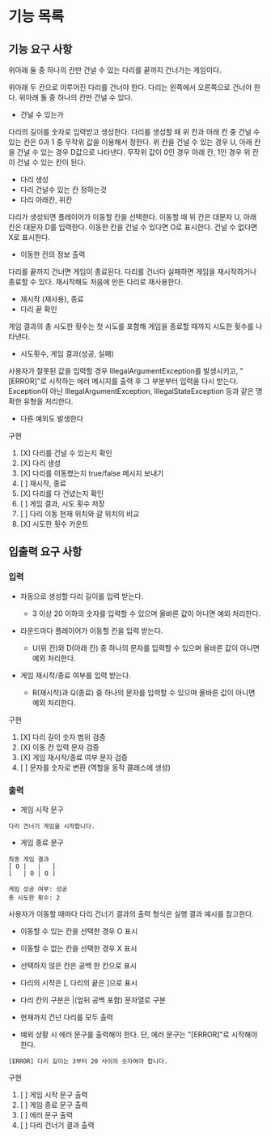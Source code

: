 # 기능 목록

## 기능 요구 사항

위아래 둘 중 하나의 칸만 건널 수 있는 다리를 끝까지 건너가는 게임이다.

위아래 두 칸으로 이루어진 다리를 건너야 한다.
다리는 왼쪽에서 오른쪽으로 건너야 한다.
위아래 둘 중 하나의 칸만 건널 수 있다.

- 건널 수 있는가

다리의 길이를 숫자로 입력받고 생성한다.
다리를 생성할 때 위 칸과 아래 칸 중 건널 수 있는 칸은 0과 1 중 무작위 값을 이용해서 정한다.
위 칸을 건널 수 있는 경우 U, 아래 칸을 건널 수 있는 경우 D값으로 나타낸다.
무작위 값이 0인 경우 아래 칸, 1인 경우 위 칸이 건널 수 있는 칸이 된다.

- 다리 생성
- 다리 건널수 있는 칸 정하는것
- 다리 아래칸, 위칸

다리가 생성되면 플레이어가 이동할 칸을 선택한다.
이동할 때 위 칸은 대문자 U, 아래 칸은 대문자 D를 입력한다.
이동한 칸을 건널 수 있다면 O로 표시한다. 건널 수 없다면 X로 표시한다.

- 이동한 칸의 정보 출력

다리를 끝까지 건너면 게임이 종료된다.
다리를 건너다 실패하면 게임을 재시작하거나 종료할 수 있다.
재시작해도 처음에 만든 다리로 재사용한다.

- 재시작 (재사용), 종료
- 다리 끝 확인

게임 결과의 총 시도한 횟수는 첫 시도를 포함해 게임을 종료할 때까지 시도한 횟수를 나타낸다.

- 시도횟수, 게임 결과(성공, 실패)

사용자가 잘못된 값을 입력할 경우 IllegalArgumentException를 발생시키고, "[ERROR]"로 시작하는 에러 메시지를 출력 후 그 부분부터 입력을 다시 받는다.
Exception이 아닌 IllegalArgumentException, IllegalStateException 등과 같은 명확한 유형을 처리한다.

- 다른 예외도 발생한다

구현

1. [X] 다리를 건널 수 있는지 확인
2. [X] 다리 생성
3. [X] 다리를 이동했는지 true/false 메시지 보내기
4. [ ] 재시작, 종료
5. [X] 다리를 다 건녔는지 확인
6. [ ] 게임 결과, 시도 횟수 저장
7. [ ] 다리 이동 현재 위치와 갈 위치의 비교
8. [X] 시도한 횟수 카운트

## 입출력 요구 사항

### 입력

- 자동으로 생성할 다리 길이를 입력 받는다.
    - 3 이상 20 이하의 숫자를 입력할 수 있으며 올바른 값이 아니면 예외 처리한다.


- 라운드마다 플레이어가 이동할 칸을 입력 받는다.
    - U(위 칸)와 D(아래 칸) 중 하나의 문자를 입력할 수 있으며 올바른 값이 아니면 예외 처리한다.


- 게임 재시작/종료 여부를 입력 받는다.
    - R(재시작)과 Q(종료) 중 하나의 문자를 입력할 수 있으며 올바른 값이 아니면 예외 처리한다.

구현

1. [X] 다리 길이 숫자 범위 검증
2. [X] 이동 칸 입력 문자 검증
3. [X] 게임 재시작/종료 여부 문자 검증
4. [ ] 문자를 숫자로 변환 (역할을 동작 클래스에 생성)

### 출력

- 게임 시작 문구

`다리 건너기 게임을 시작합니다.`

- 게임 종료 문구

````
최종 게임 결과
[ O |   |   ]
[   | O | O ]

게임 성공 여부: 성공
총 시도한 횟수: 2
````

사용자가 이동할 때마다 다리 건너기 결과의 출력 형식은 실행 결과 예시를 참고한다.

- 이동할 수 있는 칸을 선택한 경우 O 표시
- 이동할 수 없는 칸을 선택한 경우 X 표시
- 선택하지 않은 칸은 공백 한 칸으로 표시
- 다리의 시작은 [, 다리의 끝은 ]으로 표시
- 다리 칸의 구분은 |(앞뒤 공백 포함) 문자열로 구분
- 현재까지 건넌 다리를 모두 출력


- 예외 상황 시 에러 문구를 출력해야 한다. 단, 에러 문구는 "[ERROR]"로 시작해야 한다.

`[ERROR] 다리 길이는 3부터 20 사이의 숫자여야 합니다.`

구현

1. [ ] 게임 시작 문구 출력
2. [ ] 게임 종료 문구 출력
3. [ ] 에러 문구 출력
4. [ ] 다리 건너기 결과 출력